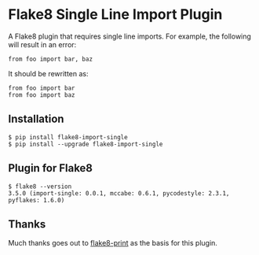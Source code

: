 # Flake8 Single Line Import Plugin

A Flake8 plugin that requires single line imports. For example, the
following will result in an error:

```
from foo import bar, baz
```

It should be rewritten as:

```
from foo import bar
from foo import baz
```

## Installation

```
$ pip install flake8-import-single
$ pip install --upgrade flake8-import-single
```

## Plugin for Flake8

```
$ flake8 --version
3.5.0 (import-single: 0.0.1, mccabe: 0.6.1, pycodestyle: 2.3.1, pyflakes: 1.6.0)
```

## Thanks

Much thanks goes out to [flake8-print][flake8-print] as the basis for
this plugin.

[flake8-print]: https://github.com/JBKahn/flake8-print
